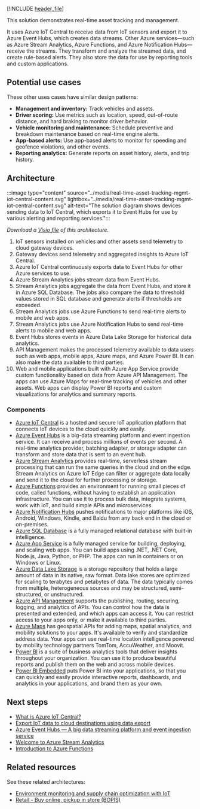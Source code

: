 [!INCLUDE [header_file](../../../includes/sol-idea-header.md)]

This solution demonstrates real-time asset tracking and management.

It uses Azure IoT Central to receive data from IoT sensors and export it to Azure Event Hubs, which creates data streams. Other Azure services—such as Azure Stream Analytics, Azure Functions, and Azure Notification Hubs—receive the streams. They transform and analyze the streamed data, and create rule-based alerts. They also store the data for use by reporting tools and custom applications.

## Potential use cases

These other uses cases have similar design patterns:

- **Management and inventory:** Track vehicles and assets.
- **Driver scoring:** Use metrics such as location, speed, out-of-route distance, and hard braking to monitor driver behavior.
- **Vehicle monitoring and maintenance:** Schedule preventive and breakdown maintenance based on real-time engine alerts.
- **App-based alerts:** Use app-based alerts to monitor for speeding and geofence violations, and other events.
- **Reporting analytics:** Generate reports on asset history, alerts, and trip history.

## Architecture

:::image type="content" source="../media/real-time-asset-tracking-mgmt-iot-central-content.svg" lightbox="../media/real-time-asset-tracking-mgmt-iot-central-content.svg" alt-text="The solution diagram shows devices sending data to IoT Central, which exports it to Event Hubs for use by various alerting and reporting services.":::

*Download a [Visio file](https://arch-center.azureedge.net/US-1839204-PR-3091-real-time-asset-tracking-mgmt-iot-central.vsdx) of this architecture.*

1. IoT sensors installed on vehicles and other assets send telemetry to cloud gateway devices.
1. Gateway devices send telemetry and aggregated insights to Azure IoT Central.
1. Azure IoT Central continuously exports data to Event Hubs for other Azure services to use.
1. Azure Stream Analytics jobs stream data from Event Hubs.
1. Stream Analytics jobs aggregate the data from Event Hubs, and store it in Azure SQL Database. The jobs also compare the data to threshold values stored in SQL database and generate alerts if thresholds are exceeded.
1. Stream Analytics jobs use Azure Functions to send real-time alerts to mobile and web apps.
1. Stream Analytics jobs use Azure Notification Hubs to send real-time alerts to mobile and web apps.
1. Event Hubs stores events in Azure Data Lake Storage for historical data analytics.
1. API Management makes the processed telemetry available to data users such as web apps, mobile apps, Azure maps, and Azure Power BI. It can also make the data available to third parties.
1. Web and mobile applications built with Azure App Service provide custom functionality based on data from Azure API Management. The apps can use Azure Maps for real-time tracking of vehicles and other assets. Web apps can display Power BI reports and custom visualizations for analytics and summary reports.

### Components

- [Azure IoT Central](https://azure.microsoft.com/services/iot-central/) is a hosted and secure IoT application platform that connects IoT devices to the cloud quickly and easily.
- [Azure Event Hubs](https://azure.microsoft.com/services/event-hubs/) is a big-data streaming platform and event ingestion service. It can receive and process millions of events per second. A real-time analytics provider, batching adapter, or storage adapter can transform and store data that is sent to an event hub.
- [Azure Stream Analytics](https://azure.microsoft.com/services/stream-analytics/) provides real-time, serverless stream processing that can run the same queries in the cloud and on the edge. Stream Analytics on Azure IoT Edge can filter or aggregate data locally and send it to the cloud for further processing or storage.
- [Azure Functions](https://azure.microsoft.com/services/functions/) provides an environment for running small pieces of code, called functions, without having to establish an application infrastructure. You can use it to process bulk data, integrate systems, work with IoT, and build simple APIs and microservices.
- [Azure Notification Hubs](https://azure.microsoft.com/services/notification-hubs/) pushes notifications to major platforms like iOS, Android, Windows, Kindle, and Baidu from any back end in the cloud or on-premises.
- [Azure SQL Database](https://azure.microsoft.com/services/sql-database/) is a fully managed relational database with built-in intelligence.
- [Azure App Service](https://azure.microsoft.com/services/app-service/) is a fully managed service for building, deploying, and scaling web apps. You can build apps using .NET, .NET Core, Node.js, Java, Python, or PHP. The apps can run in containers or on Windows or Linux.
- [Azure Data Lake Storage](https://azure.microsoft.com/services/storage/data-lake-storage/) is a storage repository that holds a large amount of data in its native, raw format. Data lake stores are optimized for scaling to terabytes and petabytes of data. The data typically comes from multiple, heterogeneous sources and may be structured, semi-structured, or unstructured.
- [Azure API Management](https://azure.microsoft.com/services/api-management/) supports the publishing, routing, securing, logging, and analytics of APIs. You can control how the data is presented and extended, and which apps can access it. You can restrict access to your apps only, or make it available to third parties.
- [Azure Maps](https://azure.microsoft.com/services/azure-maps/) has geospatial APIs for adding maps, spatial analytics, and mobility solutions to your apps. It's available to verify and standardize address data. Your apps can use real-time location intelligence powered by mobility technology partners TomTom, AccuWeather, and Moovit.
- [Power BI](https://powerbi.microsoft.com) is a suite of business analytics tools that deliver insights throughout your organization. You can use it to produce beautiful reports and publish them on the web and across mobile devices.
- [Power BI Embedded](https://azure.microsoft.com/services/power-bi-embedded/) puts Power BI into your applications, so that you can quickly and easily provide interactive reports, dashboards, and analytics in your applications, and brand them as your own.

## Next steps

- [What is Azure IoT Central?](/azure/iot-central/core/overview-iot-central)
- [Export IoT data to cloud destinations using data export](/azure/iot-central/core/howto-export-data?tabs=javascript)
- [Azure Event Hubs — A big data streaming platform and event ingestion service](/azure/event-hubs/event-hubs-about)
- [Welcome to Azure Stream Analytics](/azure/stream-analytics/stream-analytics-introduction)
- [Introduction to Azure Functions](/azure/azure-functions/functions-overview)

## Related resources

See these related architectures:

- [Environment monitoring and supply chain optimization with IoT](./environment-monitoring-and-supply-chain-optimization.yml)
- [Retail - Buy online, pickup in store (BOPIS)](../../example-scenario/iot/vertical-buy-online-pickup-in-store.yml)
